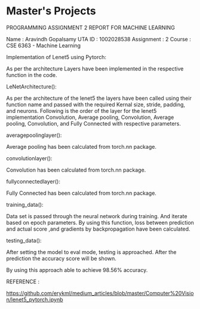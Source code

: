 # Master's Projects

   PROGRAMMING ASSIGNMENT 2 REPORT FOR MACHINE LEARNING  

Name
: Aravindh Gopalsamy
UTA ID
: 1002028538
Assignment
: 2
Course
: CSE 6363 - Machine Learning











Implementation of Lenet5 using Pytorch:





As per the architecture Layers have been implemented in the respective function in the code.

LeNetArchitecture(): 

As per the architecture of the lenet5 the layers have been called using their function name and passed with the required Kernal size, stride, padding, and neurons. Following is the order of the layer for the lenet5 implementation Convolution, Average pooling, Convolution, Average pooling, Convolution, and Fully Connected with respective parameters. 

averagepoolinglayer():

Average pooling has been calculated from torch.nn package.

convolutionlayer():

Convolution has been calculated from torch.nn package.

fullyconnectedlayer():

Fully Connected has been calculated from torch.nn package.





training_data():

Data set is passed through the neural network during training. And iterate based on epoch parameters. By using this function, loss between prediction and actual score ,and gradients by backpropagation have been calculated.

testing_data():

After setting the model to eval mode, testing is approached. After the prediction the accuracy score will be shown.

By using this approach able to achieve 98.56% accuracy.



REFERENCE : 

https://github.com/erykml/medium_articles/blob/master/Computer%20Vision/lenet5_pytorch.ipynb

